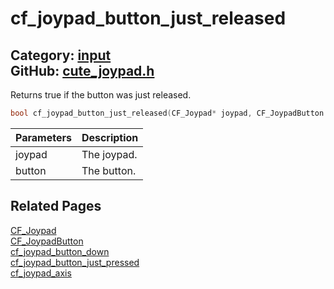 [](../header.md ':include')

# cf_joypad_button_just_released

Category: [input](/api_reference?id=input)  
GitHub: [cute_joypad.h](https://github.com/RandyGaul/cute_framework/blob/master/include/cute_joypad.h)  
---

Returns true if the button was just released.

```cpp
bool cf_joypad_button_just_released(CF_Joypad* joypad, CF_JoypadButton button);
```

Parameters | Description
--- | ---
joypad | The joypad.
button | The button.

## Related Pages

[CF_Joypad](/input/cf_joypad.md)  
[CF_JoypadButton](/input/cf_joypadbutton.md)  
[cf_joypad_button_down](/input/cf_joypad_button_down.md)  
[cf_joypad_button_just_pressed](/input/cf_joypad_button_just_pressed.md)  
[cf_joypad_axis](/input/cf_joypad_axis.md)  

